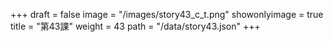 +++
draft = false 
image = "/images/story43_c_t.png" 
showonlyimage = true 
title = "第43課" 
weight = 43 
path = "/data/story43.json" 
+++

